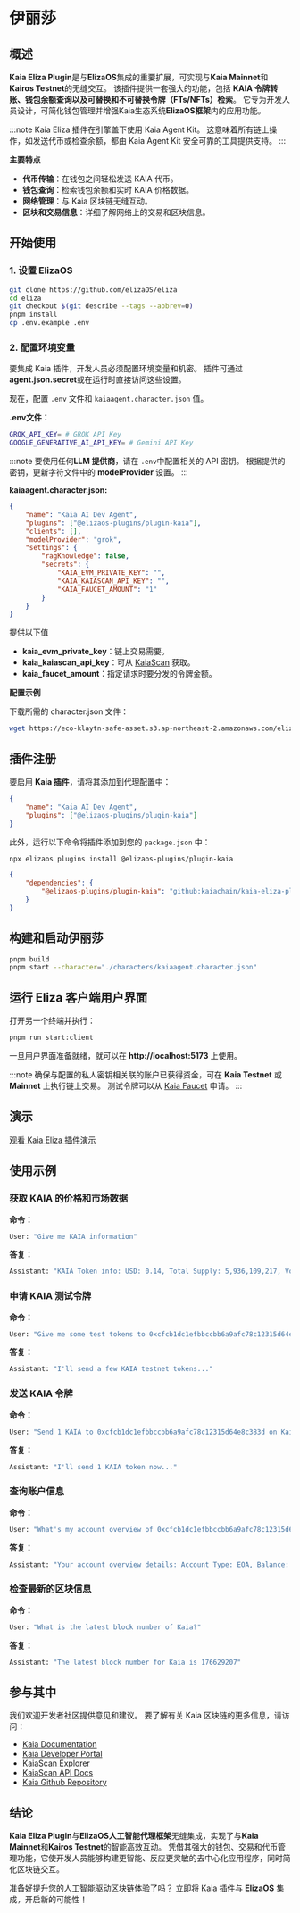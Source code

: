 # 伊丽莎

## 概述

**Kaia Eliza Plugin**是与**ElizaOS**集成的重要扩展，可实现与**Kaia Mainnet**和**Kairos Testnet**的无缝交互。 该插件提供一套强大的功能，包括 **KAIA 令牌转账、钱包余额查询以及可替换和不可替换令牌（FTs/NFTs）检索**。 它专为开发人员设计，可简化钱包管理并增强Kaia生态系统**ElizaOS框架**内的应用功能。

:::note
Kaia Eliza 插件在引擎盖下使用 Kaia Agent Kit。 这意味着所有链上操作，如发送代币或检查余额，都由 Kaia Agent Kit 安全可靠的工具提供支持。
:::

**主要特点**

 - **代币传输**：在钱包之间轻松发送 KAIA 代币。
 - **钱包查询**：检索钱包余额和实时 KAIA 价格数据。
 - **网络管理**：与 Kaia 区块链无缝互动。
 - **区块和交易信息**：详细了解网络上的交易和区块信息。

## 开始使用

### 1. 设置 ElizaOS

```sh
git clone https://github.com/elizaOS/eliza
cd eliza
git checkout $(git describe --tags --abbrev=0)
pnpm install
cp .env.example .env
```

### 2. 配置环境变量

要集成 Kaia 插件，开发人员必须配置环境变量和机密。 插件可通过 **agent.json.secret**或在运行时直接访问这些设置。

现在，配置 `.env` 文件和 `kaiaagent.character.json` 值。

**.env文件：**

```sh
GROK_API_KEY= # GROK API Key
GOOGLE_GENERATIVE_AI_API_KEY= # Gemini API Key
```

:::note
要使用任何**LLM 提供商**，请在 `.env`中配置相关的 API 密钥。 根据提供的密钥，更新字符文件中的 **modelProvider** 设置。
:::

**kaiaagent.character.json:**

```json
{
    "name": "Kaia AI Dev Agent",
    "plugins": ["@elizaos-plugins/plugin-kaia"],
    "clients": [],
    "modelProvider": "grok",
    "settings": {
        "ragKnowledge": false,
        "secrets": {
            "KAIA_EVM_PRIVATE_KEY": "",
            "KAIA_KAIASCAN_API_KEY": "",
            "KAIA_FAUCET_AMOUNT": "1"
        }
    }
}
```

提供以下值

 - **kaia_evm_private_key**：链上交易需要。
 - **kaia_kaiascan_api_key**：可从 [KaiaScan](https://kaiascan.io) 获取。
 - **kaia_faucet_amount**：指定请求时要分发的令牌金额。

**配置示例**

下载所需的 character.json 文件：

```sh
wget https://eco-klaytn-safe-asset.s3.ap-northeast-2.amazonaws.com/elizaagent/kaiaagent.character.json -O ./characters/kaiaagent.character.json
```

## 插件注册

要启用 **Kaia 插件**，请将其添加到代理配置中：

```json
{
    "name": "Kaia AI Dev Agent",
    "plugins": ["@elizaos-plugins/plugin-kaia"]
}
```

此外，运行以下命令将插件添加到您的 `package.json` 中：

```bash
npx elizaos plugins install @elizaos-plugins/plugin-kaia
```

```json
{
    "dependencies": {
        "@elizaos-plugins/plugin-kaia": "github:kaiachain/kaia-eliza-plugin"
    }
}
```

## 构建和启动伊丽莎

```sh
pnpm build
pnpm start --character="./characters/kaiaagent.character.json"
```

## 运行 Eliza 客户端用户界面

打开另一个终端并执行：

```sh
pnpm run start:client
```

一旦用户界面准备就绪，就可以在 **http://localhost:5173** 上使用。

:::note
确保与配置的私人密钥相关联的账户已获得资金，可在 **Kaia Testnet** 或 **Mainnet** 上执行链上交易。 测试令牌可以从 [Kaia Faucet](https://faucet.kaia.io) 申请。
:::

## 演示

[观看 Kaia Eliza 插件演示](https://eco-klaytn-safe-asset.s3.ap-northeast-2.amazonaws.com/elizaagent/KaiaElizaPluginDemo.mp4)

## 使用示例

### 获取 KAIA 的价格和市场数据

**命令：**

```sh
User: "Give me KAIA information"
```

**答复：**

```sh
Assistant: "KAIA Token info: USD: 0.14, Total Supply: 5,936,109,217, Volume: 63,994,146"
```

### 申请 KAIA 测试令牌

**命令：**

```sh
User: "Give me some test tokens to 0xcfcb1dc1efbbccbb6a9afc78c12315d64e8c383d"
```

**答复：**

```sh
Assistant: "I'll send a few KAIA testnet tokens..."
```

### 发送 KAIA 令牌

**命令：**

```sh
User: "Send 1 KAIA to 0xcfcb1dc1efbbccbb6a9afc78c12315d64e8c383d on Kairos"
```

**答复：**

```sh
Assistant: "I'll send 1 KAIA token now..."
```

### 查询账户信息

**命令：**

```sh
User: "What's my account overview of 0xcfcb1dc1efbbccbb6a9afc78c12315d64e8c383d on Kairos?"
```

**答复：**

```sh
Assistant: "Your account overview details: Account Type: EOA, Balance: 10, Total Transactions: 12"
```

### 检查最新的区块信息

**命令：**

```sh
User: "What is the latest block number of Kaia?"
```

**答复：**

```sh
Assistant: "The latest block number for Kaia is 176629207"
```

## 参与其中

我们欢迎开发者社区提供意见和建议。 要了解有关 Kaia 区块链的更多信息，请访问：

 - [Kaia Documentation](https://docs.kaia.io/)
 - [Kaia Developer Portal](https://www.kaia.io/developers)
 - [KaiaScan Explorer](https://kaiascan.io)
 - [KaiaScan API Docs](https://docs.kaiascan.io/)
 - [Kaia Github Repository](https://github.com/kaiachain)

## 结论

**Kaia Eliza Plugin**与**ElizaOS人工智能代理框架**无缝集成，实现了与**Kaia Mainnet**和**Kairos Testnet**的智能高效互动。 凭借其强大的钱包、交易和代币管理功能，它使开发人员能够构建更智能、反应更灵敏的去中心化应用程序，同时简化区块链交互。

准备好提升您的人工智能驱动区块链体验了吗？ 立即将 Kaia 插件与 **ElizaOS** 集成，开启新的可能性！